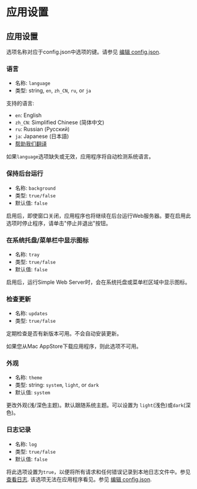 # 应用设置

## 应用设置

选项名称对应于config.json中选项的键。请参见 [编辑 config.json](config%20file.md).

### 语言

- 名称: `language`
- 类型: string, `en`, `zh_CN`, `ru`, or `ja`

支持的语言:
- `en`: English
- `zh_CN`: Simplified Chinese (简体中文)
- `ru`: Russian (Русский)
- `ja`: Japanese (日本語)
- [帮助我们翻译](https://github.com/terreng/simple-web-server/issues/124)

如果`language`选项缺失或无效，应用程序将自动检测系统语言。

### 保持后台运行

- 名称: `background`
- 类型: `true/false`
- 默认值: `false`

启用后，即使窗口关闭，应用程序也将继续在后台运行Web服务器。要在启用此选项时停止程序，请单击"停止并退出"按钮。

### 在系统托盘/菜单栏中显示图标

- 名称: `tray`
- 类型: `true/false`
- 默认值: `false`

启用后，运行Simple Web Server时，会在系统托盘或菜单栏区域中显示图标。

### 检查更新

- 名称: `updates`
- 类型: `true/false`

定期检查是否有新版本可用。不会自动安装更新。

如果您从Mac AppStore下载应用程序，则此选项不可用。

### 外观

- 名称: `theme`
- 类型: string: `system`, `light`, or `dark`
- 默认值: `system`

更改外观(浅/深色主题)。默认跟随系统主题。可以设置为 `light`(浅色)或`dark`(深色)。

### 日志记录 <Badge type="tip" text="隐藏的" vertical="top" />

- 名称: `log`
- 类型: `true/false`
- 默认值: `false`

将此选项设置为`true`，以便将所有请求和任何错误记录到本地日志文件中。参见 [查看日志](/docs/logs.md). 该选项无法在应用程序看见。参见 [编辑 config.json](/docs/config%20file.md).